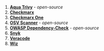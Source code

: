 1. **[Aqua Trivy](/docs/security-testing-orchestration/sto-techref-category/trivy/aqua-trivy-scanner-reference)** - *open-source*
2. **[Checkmarx](/docs/security-testing-orchestration/sto-techref-category/checkmarx/checkmarx-scanner-reference)**
3. **[Checkmarx One](/docs/security-testing-orchestration/sto-techref-category/checkmarx/checkmarxone-scanner-reference)**
4. **[OSV Scanner](/docs/security-testing-orchestration/sto-techref-category/osv-scanner-reference)**  - *open-source*
5. **[OWASP Dependency-Check](/docs/security-testing-orchestration/sto-techref-category/owasp-scanner-reference)** - *open-source*
6. **[Snyk](/docs/security-testing-orchestration/sto-techref-category/snyk/snyk-code-scanning)**
7. **[Veracode](/docs/security-testing-orchestration/sto-techref-category/veracode-scanner-reference)**
8. **[Wiz](/docs/security-testing-orchestration/sto-techref-category/wiz/repo-scans-with-wiz)**  